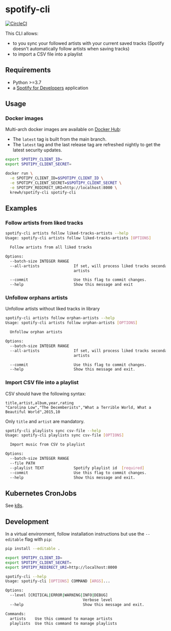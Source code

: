 # spotify-cli

[![CircleCI](https://circleci.com/gh/AdrienKuhn/spotify-cli/tree/main.svg?style=shield&circle-token=f691651f1d08db233fc71e152bf93bb413d6f423)](https://circleci.com/gh/AdrienKuhn/spotify-cli/tree/main)

This CLI allows:
* to you sync your followed artists with your current saved tracks (Spotify doesn't automatically follow artists when saving tracks)
* to import a CSV file into a playlist

## Requirements
* Python >=3.7
* a [Spotify for Developers](https://developer.spotify.com/) application

## Usage

### Docker images

Multi-arch docker images are available on [Docker Hub](https://hub.docker.com/r/krewh/spotify-cli):

* The `latest` tag is built from the main branch.  
* The `latest` tag and the last release tag are refreshed nightly to get the latest security updates.

```bash
export SPOTIPY_CLIENT_ID=
export SPOTIPY_CLIENT_SECRET=

docker run \
  -e SPOTIPY_CLIENT_ID=$SPOTIPY_CLIENT_ID \
  -e SPOTIPY_CLIENT_SECRET=$SPOTIPY_CLIENT_SECRET \
  -e SPOTIPY_REDIRECT_URI=http://localhost:8000 \
  krewh/spotify-cli spotify-cli
```

## Examples

### Follow artists from liked tracks

```bash
spotify-cli artists follow liked-tracks-artists --help
Usage: spotify-cli artists follow liked-tracks-artists [OPTIONS]

  Follow artists from all liked tracks

Options:
  --batch-size INTEGER RANGE
  --all-artists               If set, will process liked tracks secondary
                              artists

  --commit                    Use this flag to commit changes.
  --help                      Show this message and exit
```

### Unfollow orphans artists

Unfollow artists without liked tracks in library

```bash
spotify-cli artists follow orphan-artists --help
Usage: spotify-cli artists follow orphan-artists [OPTIONS]

  Unfollow orphan artists

Options:
  --batch-size INTEGER RANGE
  --all-artists               If set, will process liked tracks secondary
                              artists

  --commit                    Use this flag to commit changes.
  --help                      Show this message and exit.
```

### Import CSV file into a playlist

CSV should have the following syntax:

```
title,artist,album,year,rating
"Carolina Low","The Decemberists","What a Terrible World, What a Beautiful World",2015,10
```

Only `title` and `artist` are mandatory.

```bash
spotify-cli playlists sync csv-file --help
Usage: spotify-cli playlists sync csv-file [OPTIONS]

  Import music from CSV to playlist

Options:
  --batch-size INTEGER RANGE
  --file PATH
  --playlist TEXT             Spotify playlist id  [required]
  --commit                    Use this flag to commit changes.
  --help                      Show this message and exit.
```

## Kubernetes CronJobs

See [k8s](./k8s).

## Development

In a virtual environment, follow installation instructions but use the `--editable` flag with `pip`:

```bash
pip install --editable .

export SPOTIPY_CLIENT_ID=
export SPOTIPY_CLIENT_SECRET=
export SPOTIPY_REDIRECT_URI=http://localhost:8000

spotify-cli --help
Usage: spotify-cli [OPTIONS] COMMAND [ARGS]...

Options:
  --level [CRITICAL|ERROR|WARNING|INFO|DEBUG]
                                  Verbose level
  --help                          Show this message and exit.

Commands:
  artists    Use this command to manage artists
  playlists  Use this command to manage playlists
```
